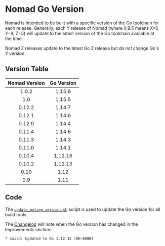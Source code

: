 # Nomad Go Version

Nomad is intended to be built with a specific version of the Go toolchain for
each release. Generally, each Y release of Nomad (where 0.9.5 means X=0, Y=9,
Z=5) will update to the latest version of the Go toolchain available at the
time.

Nomad Z releases update to the latest Go Z release but do *not* change Go's Y
version.

## Version Table

| Nomad Version | Go Version |
|:-------------:|:----------:|
| 1.0.2         | 1.15.6     |
| 1.0           | 1.15.5     |
| 0.12.2        | 1.14.7     |
| 0.12.1        | 1.14.6     |
| 0.12.0        | 1.14.4     |
| 0.11.4        | 1.14.6     |
| 0.11.3        | 1.14.3     |
| 0.11.0        | 1.14.1     |
| 0.10.4        | 1.12.16    |
| 0.10.2        | 1.12.13    |
| 0.10          | 1.12       |
| 0.9           | 1.11       |

## Code

The
[`update_golang_version.sh`](https://github.com/hashicorp/nomad/blob/main/scripts/update_golang_version.sh)
script is used to update the Go version for all build tools.

The [Changelog](https://github.com/hashicorp/nomad/blob/main/CHANGELOG.md)
will note when the Go version has changed in the Improvements section:

```
* build: Updated to Go 1.12.13 [GH-6606]
```
